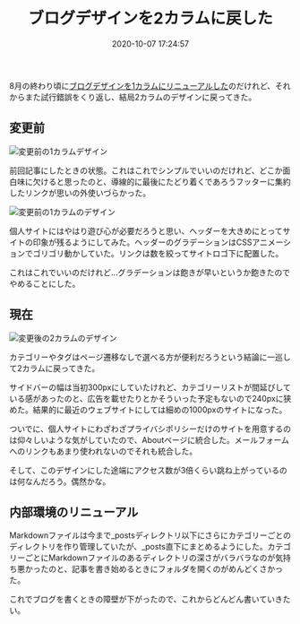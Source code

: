 ﻿---
title: ブログデザインを2カラムに戻した
date: 2020-10-07 17:24:57
post_id: c4klt0
categories:
- 雑記
tags:
---

8月の終わり頃に[ブログデザインを1カラムにリニューアルした](/post/xq6gkz/)のだけれど、それからまた試行錯誤をくり返し、結局2カラムのデザインに戻ってきた。

<!-- more -->


## 変更前

![変更前の1カラムデザイン](/post/xq6gkz/3.png)

前回記事にしたときの状態。これはこれでシンプルでいいのだけれど、どこか面白味に欠けると思ったのと、導線的に最後にたどり着くであろうフッターに集約したリンクが思いの外使いづらかった。

![変更前の1カラムのデザイン](1.png)

個人サイトにはやはり遊び心が必要だろうと思い、ヘッダーを大きめにとってサイトの印象が残るようにしてみた。ヘッダーのグラデーションはCSSアニメーションでゴリゴリ動かしていた。リンクは数を絞ってサイトロゴ下に配置した。

これはこれでいいのだけれど...グラデーションは飽きが早いというか飽きたのでやめることにした。

## 現在

![変更後の2カラムのデザイン](2.png)

カテゴリーやタグはページ遷移なしで選べる方が便利だろうという結論に一巡して2カラムに戻ってきた。

サイドバーの幅は当初300pxにしていたけれど、カテゴリーリストが間延びしている感があったのと、広告を載せたりとかそういった予定もないので240pxに狭めた。結果的に最近のウェブサイトにしては細めの1000pxのサイトになった。

ついでに、個人サイトにわざわざプライバシポリシーだけのサイトを用意するのは仰々しいような気がしていたので、Aboutページに統合した。メールフォームへのリンクもあまり使われないのでそれも統合した。

そして、このデザインにした途端にアクセス数が3倍くらい跳ね上がっているのは何なんだろう。偶然かな。

## 内部環境のリニューアル

Markdownファイルは今まで_postsディレクトリ以下にさらにカテゴリーごとのディレクトリを作り管理していたが、_posts直下にまとめるようにした。カテゴリーごとにMarkdownファイルのあるディレクトリの深さがバラバラなのが気持ち悪かったのと、記事を書き始めるときにフォルダを開くのがめんどくさかった。

これでブログを書くときの障壁が下がったので、これからどんどん書いていきたい。

